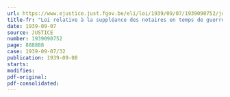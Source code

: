 ```yaml
---
url: https://www.ejustice.just.fgov.be/eli/loi/1939/09/07/1939090752/justel
title-fr: "Loi relative à la suppléance des notaires en temps de guerre"
date: 1939-09-07
source: JUSTICE
number: 1939090752
page: 888888
case: 1939-09-07/32
publication: 1939-09-08
starts:
modifies:
pdf-original:
pdf-consolidated:
---
```


